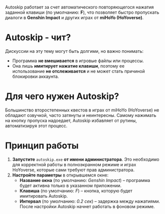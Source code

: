 Autoskip работает за счет автоматического повторяющегося нажатия заданной клавиши (по умолчанию: **F**), что позволяет быстро пропускать диалоги в **Genshin Impact** и других играх от **miHoYo (HoYoverse)**.
# Autoskip - чит?
Дискуссии на эту тему могут быть долгими, но важно понимать:
- Программа **не вмешивается** в игровые файлы или процессы.
- Она лишь **имитирует нажатие клавиши**, поэтому ее использование **не отслеживается** и не может стать причиной блокировки аккаунта.
# Для чего нужен Autoskip?
Большинство второстепенных квестов в играх от miHoYo (HoYoverse) не обладают озвучкой, часто затянуты и неинтересны. Самому нажимать на кнопку пропуска надоедает, Autoskip избавляет от рутины, автоматизируя этот процесс.
# Принцип работы
1. **Запустите** `autoskip.exe` **от имени администратора**.
	Это необходимо для корректной работы в полноэкранном режиме и играх HoYoverse, которые сами требуют прав администратора.
2. **Настройте параметры** в открывшемся окне:
    - **Название окна** (по умолчанию: _Genshin Impact_) – программа будет активна только в указанном приложении.
    - **Клавиша** (по умолчанию: _F_) – кнопка, которую будет имитировать Autoskip.
    - **Интервал** (по умолчанию: _0.2 сек_) – задержка между нажатиями.
После настройки Autoskip начнет работать в фоновом режиме.
